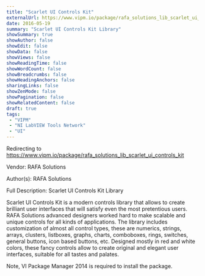 ```yaml
---
title: "Scarlet UI Controls Kit"
externalUrl: https://www.vipm.io/package/rafa_solutions_lib_scarlet_ui_controls_kit
date: 2016-05-19
summary: "Scarlet UI Controls Kit Library"
showSummary: true
showAuthor: false
showEdit: false
showData: false
showViews: false
showReadingTime: false
showWordCount: false
showBreadcrumbs: false
showHeadingAnchors: false
sharingLinks: false
showZenMode: false
showPagination: false
showRelatedContent: false
draft: true
tags:
 - "VIPM"
 - "NI LabVIEW Tools Network"
 - "UI"
---
```


Redirecting to https://www.vipm.io/package/rafa_solutions_lib_scarlet_ui_controls_kit

Vendor: RAFA Solutions

Author(s): RAFA Solutions
 
Full Description:
Scarlet UI Controls Kit Library

Scarlet UI Controls Kit is a modern controls library that allows to create brilliant user interfaces that will satisfy even the most pretentious users.
RAFA Solutions advanced designers worked hard to make scalable and unique controls for all kinds of applications.
The library includes customization of almost all control types, these are  numerics, strings, arrays, clusters, listboxes, graphs, charts, comboboxes, rings, switches, general buttons, icon based buttons, etc. 
Designed mostly in red and white colors, these fancy controls allow to create original and elegant user interfaces, suitable for all tastes and palates.

Note, VI Package Manager 2014 is required to install the package.